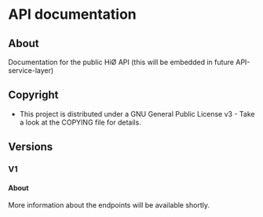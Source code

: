 # API documentation

## About

Documentation for the public HiØ API (this will be embedded in future API-service-layer)

## Copyright

- This project is distributed under a  GNU General Public License v3 - Take a look at the COPYING file for details.

## Versions

### V1

#### About

More information about the endpoints will be available shortly.
